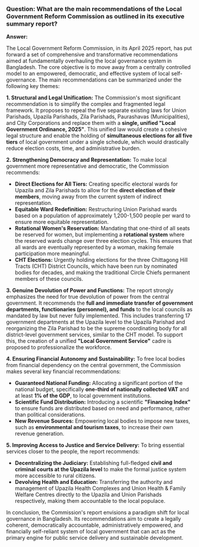 
### **Question: What are the main recommendations of the Local Government Reform Commission as outlined in its executive summary report?**

**Answer:**

The Local Government Reform Commission, in its April 2025 report, has put forward a set of comprehensive and transformative recommendations aimed at fundamentally overhauling the local governance system in Bangladesh. The core objective is to move away from a centrally controlled model to an empowered, democratic, and effective system of local self-governance. The main recommendations can be summarized under the following key themes:

**1. Structural and Legal Unification:**
The Commission's most significant recommendation is to simplify the complex and fragmented legal framework. It proposes to repeal the five separate existing laws for Union Parishads, Upazila Parishads, Zila Parishads, Paurashavas (Municipalities), and City Corporations and replace them with a **single, unified "Local Government Ordinance, 2025"**. This unified law would create a cohesive legal structure and enable the holding of **simultaneous elections for all five tiers** of local government under a single schedule, which would drastically reduce election costs, time, and administrative burden.

**2. Strengthening Democracy and Representation:**
To make local government more representative and democratic, the Commission recommends:
*   **Direct Elections for All Tiers:** Creating specific electoral wards for Upazila and Zila Parishads to allow for the **direct election of their members**, moving away from the current system of indirect representation.
*   **Equitable Ward Redefinition:** Restructuring Union Parishad wards based on a population of approximately 1,200-1,500 people per ward to ensure more equitable representation.
*   **Rotational Women's Reservation:** Mandating that one-third of all seats be reserved for women, but implementing a **rotational system** where the reserved wards change over three election cycles. This ensures that all wards are eventually represented by a woman, making female participation more meaningful.
*   **CHT Elections:** Urgently holding elections for the three Chittagong Hill Tracts (CHT) District Councils, which have been run by nominated bodies for decades, and making the traditional Circle Chiefs permanent members of these councils.

**3. Genuine Devolution of Power and Functions:**
The report strongly emphasizes the need for true devolution of power from the central government. It recommends the **full and immediate transfer of government departments, functionaries (personnel), and funds** to the local councils as mandated by law but never fully implemented. This includes transferring 17 government departments at the Upazila level to the Upazila Parishad and reorganizing the Zila Parishad to be the supreme coordinating body for all district-level government services, similar to the CHT model. To support this, the creation of a unified **"Local Government Service"** cadre is proposed to professionalize the workforce.

**4. Ensuring Financial Autonomy and Sustainability:**
To free local bodies from financial dependency on the central government, the Commission makes several key financial recommendations:
*   **Guaranteed National Funding:** Allocating a significant portion of the national budget, specifically **one-third of nationally collected VAT** and at least **1% of the GDP**, to local government institutions.
*   **Scientific Fund Distribution:** Introducing a scientific **"Financing Index"** to ensure funds are distributed based on need and performance, rather than political considerations.
*   **New Revenue Sources:** Empowering local bodies to impose new taxes, such as **environmental and tourism taxes**, to increase their own revenue generation.

**5. Improving Access to Justice and Service Delivery:**
To bring essential services closer to the people, the report recommends:
*   **Decentralizing the Judiciary:** Establishing full-fledged **civil and criminal courts at the Upazila level** to make the formal justice system more accessible to rural citizens.
*   **Devolving Health and Education:** Transferring the authority and management of Upazila Health Complexes and Union Health & Family Welfare Centres directly to the Upazila and Union Parishads respectively, making them accountable to the local populace.

In conclusion, the Commission's report envisions a paradigm shift for local governance in Bangladesh. Its recommendations aim to create a legally coherent, democratically accountable, administratively empowered, and financially self-reliant system of local government that can act as the primary engine for public service delivery and sustainable development.